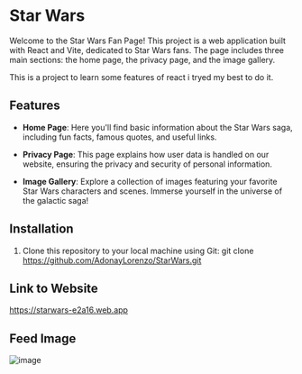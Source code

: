 # Star Wars


Welcome to the Star Wars Fan Page! This project is a web application built with React and Vite, dedicated to Star Wars fans. The page includes three main sections: the home page, the privacy page, and the image gallery.

This is a project to learn some features of react i tryed my best to do it.

## Features

- **Home Page**: Here you'll find basic information about the Star Wars saga, including fun facts, famous quotes, and useful links.

- **Privacy Page**: This page explains how user data is handled on our website, ensuring the privacy and security of personal information.

- **Image Gallery**: Explore a collection of images featuring your favorite Star Wars characters and scenes. Immerse yourself in the universe of the galactic saga!

## Installation

1. Clone this repository to your local machine using Git: git clone https://github.com/AdonayLorenzo/StarWars.git

## Link to Website

https://starwars-e2a16.web.app

## Feed Image
![image](https://github.com/AdonayLorenzo/StarWars/assets/145705493/ba7f59e7-d493-4f72-8d2a-77eb2b2384cf)
